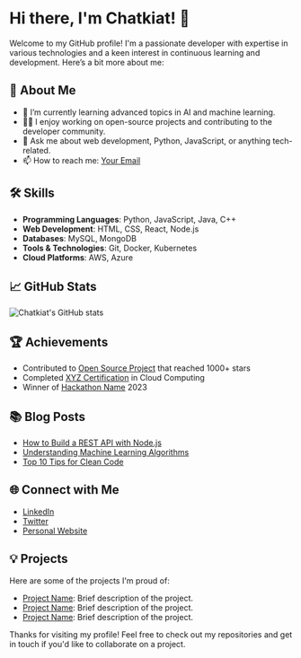# Hi there, I'm Chatkiat! 👋

Welcome to my GitHub profile! I'm a passionate developer with expertise in various technologies and a keen interest in continuous learning and development. Here’s a bit more about me:

## 🚀 About Me

- 🌱 I’m currently learning advanced topics in AI and machine learning.
- 👨‍💻 I enjoy working on open-source projects and contributing to the developer community.
- 💬 Ask me about web development, Python, JavaScript, or anything tech-related.
- 📫 How to reach me: [Your Email](mailto:your-email@example.com)

## 🛠️ Skills

- **Programming Languages**: Python, JavaScript, Java, C++
- **Web Development**: HTML, CSS, React, Node.js
- **Databases**: MySQL, MongoDB
- **Tools & Technologies**: Git, Docker, Kubernetes
- **Cloud Platforms**: AWS, Azure

## 📈 GitHub Stats

![Chatkiat's GitHub stats](https://github-readme-stats.vercel.app/api?username=Chatkiat&show_icons=true&theme=radical)

## 🏆 Achievements

- Contributed to [Open Source Project](https://github.com/) that reached 1000+ stars
- Completed [XYZ Certification](https://example.com) in Cloud Computing
- Winner of [Hackathon Name](https://example.com) 2023

## 📚 Blog Posts

- [How to Build a REST API with Node.js](https://example.com)
- [Understanding Machine Learning Algorithms](https://example.com)
- [Top 10 Tips for Clean Code](https://example.com)

## 🌐 Connect with Me

- [LinkedIn](https://www.linkedin.com/in/your-profile)
- [Twitter](https://twitter.com/your-profile)
- [Personal Website](https://yourwebsite.com)

## 💡 Projects

Here are some of the projects I'm proud of:

- [Project Name](https://github.com/Chatkiat/project-name): Brief description of the project.
- [Project Name](https://github.com/Chatkiat/project-name): Brief description of the project.
- [Project Name](https://github.com/Chatkiat/project-name): Brief description of the project.

Thanks for visiting my profile! Feel free to check out my repositories and get in touch if you'd like to collaborate on a project.
